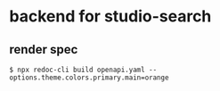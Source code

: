 # backend for studio-search

## render spec

```shell
$ npx redoc-cli build openapi.yaml --options.theme.colors.primary.main=orange
```
